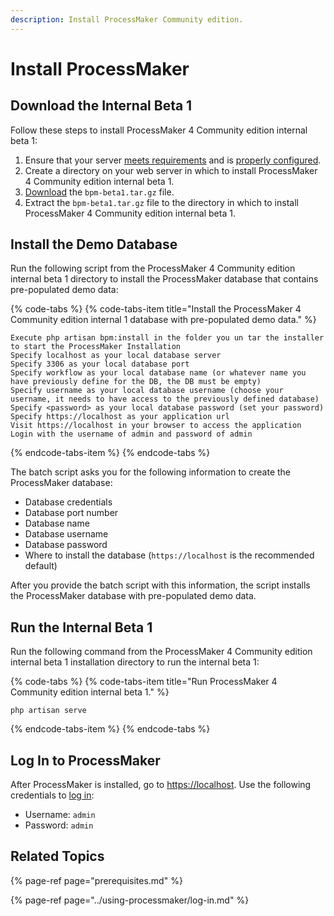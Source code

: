 ```yaml
---
description: Install ProcessMaker Community edition.
---
```


# Install ProcessMaker

## Download the Internal Beta 1

Follow these steps to install ProcessMaker 4 Community edition internal beta 1:

1. Ensure that your server [meets requirements](prerequisites.md#software-requirements) and is [properly configured](prerequisites.md#web-server-configuration).
2. Create a directory on your web server in which to install ProcessMaker 4 Community edition internal beta 1.
3. [Download](https://github.com/ProcessMaker/bpm/releases/download/beta1/bpm-beta1.tar.gz) the `bpm-beta1.tar.gz` file.
4. Extract the `bpm-beta1.tar.gz` file to the directory in which to install ProcessMaker 4 Community edition internal beta 1.

## Install the Demo Database

Run the following script from the ProcessMaker 4 Community edition internal beta 1 directory to install the ProcessMaker database that contains pre-populated demo data:

{% code-tabs %}
{% code-tabs-item title="Install the ProcessMaker 4 Community edition internal 1 database with pre-populated demo data." %}
```text
Execute php artisan bpm:install in the folder you un tar the installer to start the ProcessMaker Installation
Specify localhost as your local database server
Specify 3306 as your local database port
Specify workflow as your local database name (or whatever name you have previously define for the DB, the DB must be empty)
Specify username as your local database username (choose your username, it needs to have access to the previously defined database)
Specify <password> as your local database password (set your password)
Specify https://localhost as your application url
Visit https://localhost in your browser to access the application
Login with the username of admin and password of admin
```
{% endcode-tabs-item %}
{% endcode-tabs %}

The batch script asks you for the following information to create the ProcessMaker database:

* Database credentials
* Database port number
* Database name
* Database username
* Database password
* Where to install the database \(`https://localhost` is the recommended default\)

After you provide the batch script with this information, the script installs the ProcessMaker database with pre-populated demo data.

## Run the Internal Beta 1

Run the following command from the ProcessMaker 4 Community edition internal beta 1 installation directory to run the internal beta 1:

{% code-tabs %}
{% code-tabs-item title="Run ProcessMaker 4 Community edition internal beta 1." %}
```text
php artisan serve
```
{% endcode-tabs-item %}
{% endcode-tabs %}

## Log In to ProcessMaker

After ProcessMaker is installed, go to [https://localhost](https://localhost). Use the following credentials to [log in](../using-processmaker/log-in.md):

* Username: `admin`
* Password: `admin`

## Related Topics

{% page-ref page="prerequisites.md" %}

{% page-ref page="../using-processmaker/log-in.md" %}

